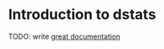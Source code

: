 # Introduction to dstats

TODO: write [great documentation](http://jacobian.org/writing/great-documentation/what-to-write/)
